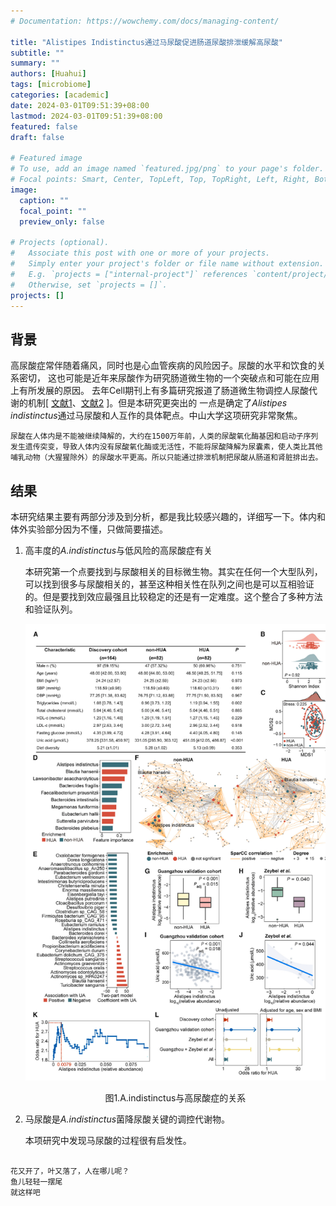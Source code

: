 ```yaml
---
# Documentation: https://wowchemy.com/docs/managing-content/

title: "Alistipes Indistinctus通过马尿酸促进肠道尿酸排泄缓解高尿酸"
subtitle: ""
summary: ""
authors: [Huahui]
tags: [microbiome]
categories: [academic]
date: 2024-03-01T09:51:39+08:00
lastmod: 2024-03-01T09:51:39+08:00
featured: false
draft: false

# Featured image
# To use, add an image named `featured.jpg/png` to your page's folder.
# Focal points: Smart, Center, TopLeft, Top, TopRight, Left, Right, BottomLeft, Bottom, BottomRight.
image:
  caption: ""
  focal_point: ""
  preview_only: false

# Projects (optional).
#   Associate this post with one or more of your projects.
#   Simply enter your project's folder or file name without extension.
#   E.g. `projects = ["internal-project"]` references `content/project/deep-learning/index.md`.
#   Otherwise, set `projects = []`.
projects: []
---
```


## 背景


高尿酸症常伴随着痛风，同时也是心血管疾病的风险因子。尿酸的水平和饮食的关系密切，
这也可能是近年来尿酸作为研究肠道微生物的一个突破点和可能在应用上有所发展的原因。
去年Cell期刊上有多篇研究报道了肠道微生物调控人尿酸代谢的机制[ [文献1](https://doi.org/10.1016/j.cell.2023.06.010)、[文献2](https://www.chinagut.cn/papers/read/1083032773) ]。但是本研究更突出的
一点是确定了*Alistipes indistinctus*通过马尿酸和人互作的具体靶点。中山大学这项研究非常聚焦。


``
尿酸在人体内是不能被继续降解的，大约在1500万年前，人类的尿酸氧化酶基因和启动子序列发生遗传突变，导致人体内没有尿酸氧化酶或无活性，不能将尿酸降解为尿囊素，使人类比其他哺乳动物（大猩猩除外）的尿酸水平更高。所以只能通过排泄机制把尿酸从肠道和肾脏排出去。
``


## 结果

本研究结果主要有两部分涉及到分析，都是我比较感兴趣的，详细写一下。体内和体外实验部分因为不懂，只做简要描述。

1. 高丰度的*A.indistinctus*与低风险的高尿酸症有关

   本研究第一个点要找到与尿酸相关的目标微生物。其实在任何一个大型队列，可以找到很多与尿酸相关的，甚至这种相关性在队列之间也是可以互相验证的。但是要找到效应最强且比较稳定的还是有一定难度。这个整合了多种方法和验证队列。
    
    ![](fig1.png)
    <center>图1.A.indistinctus与高尿酸症的关系</center>
    

2. 马尿酸是*A.indistinctus*菌降尿酸关键的调控代谢物。

    本项研究中发现马尿酸的过程很有启发性。 
    
    
    
    


```

花又开了，叶又落了，人在哪儿呢？
鱼儿轻轻一摆尾
就这样吧

```



